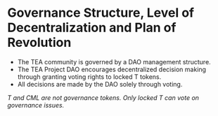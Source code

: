 # Governance Structure, Level of Decentralization and Plan of Revolution 
- The TEA community is governed by a DAO management structure. 
- The TEA Project DAO encourages decentralized decision making through granting voting rights to locked T tokens. 
- All decisions are made by the DAO solely through voting. 

*T and CML are not governance tokens. Only locked T can vote on governance issues.*